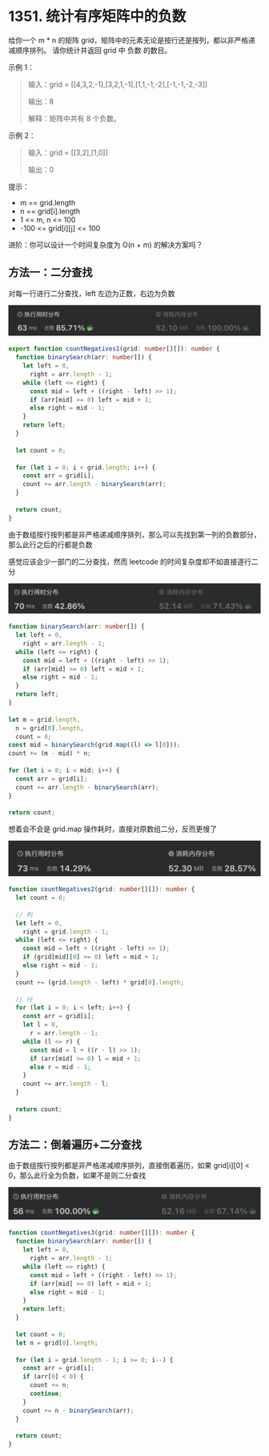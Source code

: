 # 1351. 统计有序矩阵中的负数

给你一个 m \* n 的矩阵 grid，矩阵中的元素无论是按行还是按列，都以非严格递减顺序排列。 请你统计并返回 grid 中 负数 的数目。

示例 1：

> 输入：grid = [[4,3,2,-1],[3,2,1,-1],[1,1,-1,-2],[-1,-1,-2,-3]]
>
> 输出：8
>
> 解释：矩阵中共有 8 个负数。

示例 2：

> 输入：grid = [[3,2],[1,0]]
>
> 输出：0

提示：

- m == grid.length
- n == grid[i].length
- 1 <= m, n <= 100
- -100 <= grid[i][j] <= 100

进阶：你可以设计一个时间复杂度为 O(n + m) 的解决方案吗？

## 方法一：二分查找

对每一行进行二分查找，left 左边为正数，右边为负数

![alt text](image-1.png)

```ts
export function countNegatives1(grid: number[][]): number {
  function binarySearch(arr: number[]) {
    let left = 0,
      right = arr.length - 1;
    while (left <= right) {
      const mid = left + ((right - left) >> 1);
      if (arr[mid] >= 0) left = mid + 1;
      else right = mid - 1;
    }
    return left;
  }

  let count = 0;

  for (let i = 0; i < grid.length; i++) {
    const arr = grid[i];
    count += arr.length - binarySearch(arr);
  }

  return count;
}
```

由于数组按行按列都是非严格递减顺序排列，那么可以先找到第一列的负数部分，那么此行之后的行都是负数

感觉应该会少一部门的二分查找，然而 leetcode 的时间复杂度却不如直接逐行二分

![alt text](image.png)

```ts
function binarySearch(arr: number[]) {
  let left = 0,
    right = arr.length - 1;
  while (left <= right) {
    const mid = left + ((right - left) >> 1);
    if (arr[mid] >= 0) left = mid + 1;
    else right = mid - 1;
  }
  return left;
}

let m = grid.length,
  n = grid[0].length,
  count = 0;
const mid = binarySearch(grid.map((l) => l[0]));
count += (m - mid) * n;

for (let i = 0; i < mid; i++) {
  const arr = grid[i];
  count += arr.length - binarySearch(arr);
}

return count;
```

想着会不会是 grid.map 操作耗时，直接对原数组二分，反而更慢了

![alt text](image-2.png)

```ts
function countNegatives2(grid: number[][]): number {
  let count = 0;

  // 列
  let left = 0,
    right = grid.length - 1;
  while (left <= right) {
    const mid = left + ((right - left) >> 1);
    if (grid[mid][0] >= 0) left = mid + 1;
    else right = mid - 1;
  }
  count += (grid.length - left) * grid[0].length;

  // 行
  for (let i = 0; i < left; i++) {
    const arr = grid[i];
    let l = 0,
      r = arr.length - 1;
    while (l <= r) {
      const mid = l + ((r - l) >> 1);
      if (arr[mid] >= 0) l = mid + 1;
      else r = mid - 1;
    }
    count += arr.length - l;
  }

  return count;
}
```

## 方法二：倒着遍历+二分查找

由于数组按行按列都是非严格递减顺序排列，直接倒着遍历，如果 grid[i][0] < 0，那么此行全为负数，如果不是则二分查找

![alt text](image-3.png)

```ts
function countNegatives3(grid: number[][]): number {
  function binarySearch(arr: number[]) {
    let left = 0,
      right = arr.length - 1;
    while (left <= right) {
      const mid = left + ((right - left) >> 1);
      if (arr[mid] >= 0) left = mid + 1;
      else right = mid - 1;
    }
    return left;
  }

  let count = 0;
  let n = grid[0].length;

  for (let i = grid.length - 1; i >= 0; i--) {
    const arr = grid[i];
    if (arr[0] < 0) {
      count += n;
      continue;
    }
    count += n - binarySearch(arr);
  }

  return count;
}
```
